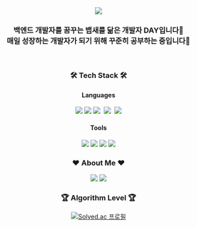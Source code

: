 <div align="center">
<img src="https://capsule-render.vercel.app/api?type=waving&color=D45769&height=220&section=header&text=Day's%20Gitgub&fontSize=80&&fontColor=DCDCDC" />

<h3>백엔드 개발자를 꿈꾸는 뱁새를 닮은 개발자 DAY입니다🐥
<br>매일 성장하는 개발자가 되기 위해 꾸준히 공부하는 중입니다🐣</h3>
<br>

<h3><b>🛠 Tech Stack 🛠</b></h3>
<h4><b>Languages</b></h4>
<p>
<img src="https://img.shields.io/badge/Python-033963?style=flat&logo=Python&logoColor=FFFFFF">
<img src="https://img.shields.io/badge/java-C20000?style=flat&logo=java&logoColor=FFFFFF">
<img src="https://img.shields.io/badge/C-A8B9CC?style=flat&logo=C&logoColor=FFFFFF">&nbsp
<img src="https://img.shields.io/badge/c++-00599C?style=flat&logo=c%2B%2B&logoColor=white"/></a>&nbsp 
<img src="https://img.shields.io/badge/MySQL-005A9C?style=flat&logo=MySQL&logoColor=FFFFFF">
</p>

<h4><b>Tools</b></h4>
<p>
<img src="https://img.shields.io/badge/PyCharm-1DA456?style=flat&logo=PyCharm&logoColor=FFFFFF">
<img src="https://img.shields.io/badge/IntelliJ-AA344D?style=flat&logo=IntelliJ IDEA&logoColor=FFFFFF">
<img src="https://img.shields.io/badge/Visual Studio Code-007ACC?style=flat&logo=Visual Studio Code&logoColor=FFFFFF">
<img src="https://img.shields.io/badge/Unity-000000?style=flat&logo=Unity&logoColor=FFFFFF">
</p>

<h3><b>❤ About Me ❤</b></h3>
<p> <a href="https://day0522.github.io/" target="_blank"><img src="https://img.shields.io/badge/Gitblog-000000?style=flat&logo=Storyblok&logoColor=FFFFFF"/></a>
<a href="https://da-y-0522.tistory.com/" target="_blank"><img src="https://img.shields.io/badge/Tistory-FFFFFF?style=flat&logo=Storyblok&logoColor=000000"/></a>
</p>

<h3><b> 🏆 Algorithm Level 🏆</b></h3>

[![Solved.ac 프로필](http://mazassumnida.wtf/api/v2/generate_badge?boj=12201856)](https://solved.ac/profile/12201856)
<a href="https://hits.seeyoufarm.com">

</div>
